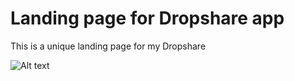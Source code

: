 # Landing page for Dropshare app

This is a unique landing page for my Dropshare

![Alt text](https://github.com/smithua/dropshare_landing_page/blob/master/preview.png?raw=true "Preview of the Theme")
